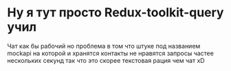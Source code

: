 # Ну я тут просто Redux-toolkit-query учил

Чат как бы рабочий но проблема в том что штуке под названием mockapi на которой и хранятся контакты не нравятся запросы частее нескольких секунд так что это скорее текстовая рация чем чат xD


